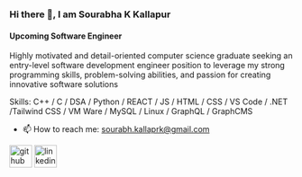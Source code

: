 ### Hi there 👋, I am Sourabha K Kallapur
#### Upcoming Software Engineer
Highly motivated and detail-oriented computer science graduate seeking an entry-level software development engineer position to leverage my strong programming skills, problem-solving abilities, and passion for creating innovative software solutions

Skills: C++ / C / DSA / Python / REACT / JS / HTML / CSS / VS Code / .NET /Tailwind CSS / VM Ware / MySQL / Linux / GraphQL / GraphCMS
- 📫 How to reach me: sourabh.kallaprk@gmail.com 


[<img src='https://cdn.jsdelivr.net/npm/simple-icons@3.0.1/icons/github.svg' alt='github' height='40'>](https://github.com/https://github.com/SourabhaKK)  [<img src='https://cdn.jsdelivr.net/npm/simple-icons@3.0.1/icons/linkedin.svg' alt='linkedin' height='40'>](https://www.linkedin.com/in/skk123/)  



